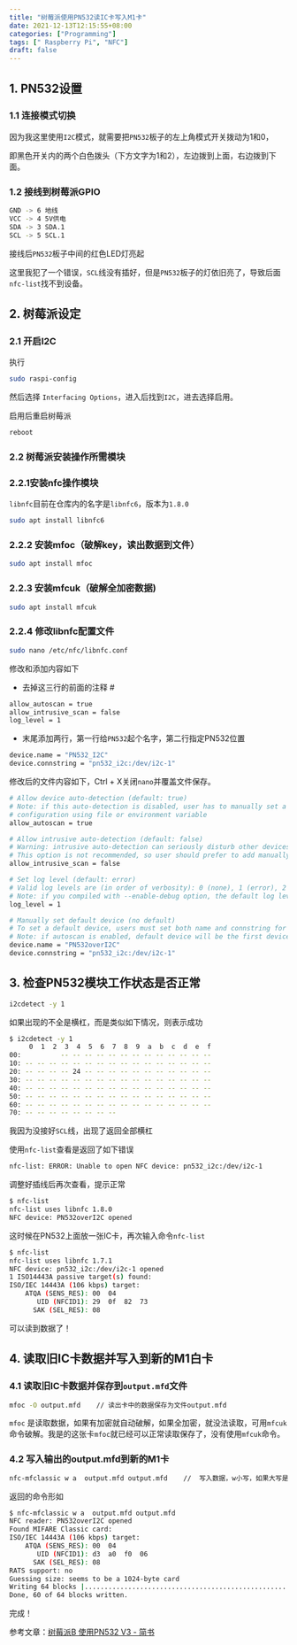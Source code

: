```yaml
---
title: "树莓派使用PN532读IC卡写入M1卡"
date: 2021-12-13T12:15:55+08:00
categories: ["Programming"]
tags: [" Raspberry Pi", "NFC"]
draft: false
---
```


## 1. PN532设置

### 1.1 连接模式切换

因为我这里使用`I2C`模式，就需要把`PN532`板子的左上角模式开关拨动为1和0，

即黑色开关内的两个白色拨头（下方文字为1和2），左边拨到上面，右边拨到下面。

### 1.2 接线到树莓派GPIO

```bash
GND -> 6 地线
VCC -> 4 5V供电
SDA -> 3 SDA.1
SCL -> 5 SCL.1
```

接线后`PN532`板子中间的红色LED灯亮起

这里我犯了一个错误，`SCL`线没有插好，但是`PN532`板子的灯依旧亮了，导致后面`nfc-list`找不到设备。

## 2. 树莓派设定

### 2.1 开启I2C

执行

```bash
sudo raspi-config
```

然后选择 `Interfacing Options`，进入后找到`I2C`，进去选择启用。

启用后重启树莓派

```bash
reboot
```

### 2.2 树莓派安装操作所需模块

### 2.2.1安装nfc操作模块

`libnfc`目前在仓库内的名字是`libnfc6`，版本为`1.8.0`

```bash
sudo apt install libnfc6
```

### 2.2.2 安装mfoc（破解key，读出数据到文件）

```bash
sudo apt install mfoc
```

### 2.2.3 安装mfcuk（破解全加密数据)

```bash
sudo apt install mfcuk
```

### 2.2.4 修改libnfc配置文件

```bash
sudo nano /etc/nfc/libnfc.conf
```

修改和添加内容如下

- 去掉这三行的前面的注释 #

```bash
allow_autoscan = true
allow_intrusive_scan = false
log_level = 1
```

- 末尾添加两行，第一行给`PN532`起个名字，第二行指定PN532位置

```bash
device.name = "PN532_I2C"
device.connstring = "pn532_i2c:/dev/i2c-1"
```

修改后的文件内容如下，Ctrl + X关闭`nano`并覆盖文件保存。

```bash
# Allow device auto-detection (default: true)
# Note: if this auto-detection is disabled, user has to manually set a device
# configuration using file or environment variable
allow_autoscan = true

# Allow intrusive auto-detection (default: false)
# Warning: intrusive auto-detection can seriously disturb other devices
# This option is not recommended, so user should prefer to add manually his/her device.
allow_intrusive_scan = false

# Set log level (default: error)
# Valid log levels are (in order of verbosity): 0 (none), 1 (error), 2 (info), 3 (debug)
# Note: if you compiled with --enable-debug option, the default log level is "debug"
log_level = 1

# Manually set default device (no default)
# To set a default device, users must set both name and connstring for their device
# Note: if autoscan is enabled, default device will be the first device available in device list.
device.name = "PN532overI2C"
device.connstring = "pn532_i2c:/dev/i2c-1"
```

## 3. 检查PN532模块工作状态是否正常

```bash
i2cdetect -y 1
```

如果出现的不全是横杠，而是类似如下情况，则表示成功

```bash
$ i2cdetect -y 1
     0  1  2  3  4  5  6  7  8  9  a  b  c  d  e  f
00:          -- -- -- -- -- -- -- -- -- -- -- -- -- 
10: -- -- -- -- -- -- -- -- -- -- -- -- -- -- -- -- 
20: -- -- -- -- 24 -- -- -- -- -- -- -- -- -- -- -- 
30: -- -- -- -- -- -- -- -- -- -- -- -- -- -- -- -- 
40: -- -- -- -- -- -- -- -- -- -- -- -- -- -- -- -- 
50: -- -- -- -- -- -- -- -- -- -- -- -- -- -- -- -- 
60: -- -- -- -- -- -- -- -- -- -- -- -- -- -- -- -- 
70: -- -- -- -- -- -- -- --     
```

我因为没接好`SCL`线，出现了返回全部横杠

使用`nfc-list`查看是返回了如下错误

```bash
nfc-list: ERROR: Unable to open NFC device: pn532_i2c:/dev/i2c-1
```

调整好插线后再次查看，提示正常

```bash
$ nfc-list
nfc-list uses libnfc 1.8.0
NFC device: PN532overI2C opened
```

这时候在PN532上面放一张IC卡，再次输入命令`nfc-list`

```bash
$ nfc-list
nfc-list uses libnfc 1.7.1
NFC device: pn532_i2c:/dev/i2c-1 opened
1 ISO14443A passive target(s) found:
ISO/IEC 14443A (106 kbps) target:
    ATQA (SENS_RES): 00  04  
       UID (NFCID1): 29  0f  82  73  
      SAK (SEL_RES): 08  
```

可以读到数据了！

## 4. 读取旧IC卡数据并写入到新的M1白卡

### 4.1 读取旧IC卡数据并保存到`output.mfd`文件

```bash
mfoc -O output.mfd    // 读出卡中的数据保存为文件output.mfd 
```

`mfoc` 是读取数据，如果有加密就自动破解，如果全加密，就没法读取，可用`mfcuk`命令破解。我是的这张卡`mfoc`就已经可以正常读取保存了，没有使用`mfcuk`命令。

### 4.2 写入输出的output.mfd到新的M1卡

```bash
nfc-mfclassic w a  output.mfd output.mfd    //  写入数据，w小写，如果大写是强写0扇区
```

返回的命令形如

```bash
$ nfc-mfclassic w a  output.mfd output.mfd
NFC reader: PN532overI2C opened
Found MIFARE Classic card:
ISO/IEC 14443A (106 kbps) target:
    ATQA (SENS_RES): 00  04
       UID (NFCID1): d3  a0  f0  06
      SAK (SEL_RES): 08
RATS support: no
Guessing size: seems to be a 1024-byte card
Writing 64 blocks |............................................................|
Done, 60 of 64 blocks written.
```

完成！



参考文章：[树莓派B 使用PN532 V3 - 简书](https://www.jianshu.com/p/57647b3a6262)
